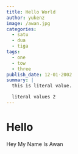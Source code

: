 ```yaml
---
title: Hello World
author: yukenz
image: /awan.jpg
categories:
  - satu
  - dua
  - tiga
tags:
  - one
  - tow
  - three
publish_date: 12-01-2002
summary: |
  this is literal value.

  literal values 2
---
```


# Hello

Hey My Name Is Awan